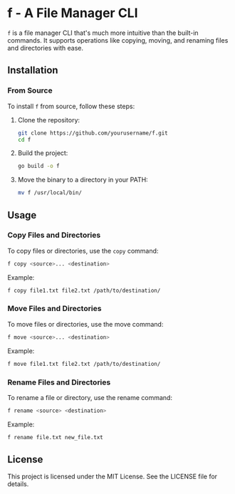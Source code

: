 # f - A File Manager CLI

`f` is a file manager CLI that's much more intuitive than the built-in commands. It supports operations like copying, moving, and renaming files and directories with ease.

## Installation

### From Source

To install `f` from source, follow these steps:

1. Clone the repository:
    ```sh
    git clone https://github.com/yourusername/f.git
    cd f
    ```

2. Build the project:
    ```sh
    go build -o f
    ```

3. Move the binary to a directory in your PATH:
    ```sh
    mv f /usr/local/bin/
    ```

## Usage

### Copy Files and Directories

To copy files or directories, use the `copy` command:
```sh
f copy <source>... <destination>
```
Example:

```sh
f copy file1.txt file2.txt /path/to/destination/
```

### Move Files and Directories


To move files or directories, use the move command:
```sh
f move <source>... <destination>
```

Example:

```sh
f move file1.txt file2.txt /path/to/destination/
```

### Rename Files and Directories
To rename a file or directory, use the rename command:
```sh
f rename <source> <destination>
```

Example:

```sh
f rename file.txt new_file.txt
```

## License
This project is licensed under the MIT License. See the LICENSE file for details.
